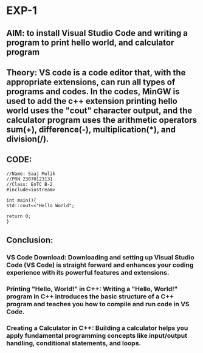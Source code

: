 # EXP-1
## AIM: to install Visual Studio Code and writing a program to print hello world, and calculator program

## Theory: VS code is a code editor that, with the appropriate extensions, can run all types of programs and codes. In the codes, MinGW is used to add the c++ extension printing hello world uses the "cout" character output, and the calculator program uses the arithmetic operators sum(+), difference(-), multiplication(*), and division(/).

## CODE:

```
//Name: Saaj Mulik
//PRN 23070123131
//Class: EnTC B-2
#include<iostream>

int main(){
std::cout<<"Hello World";

return 0;
}
```

## Conclusion:

### VS Code Download: Downloading and setting up Visual Studio Code (VS Code) is straight forward and enhances your coding experience with its powerful features and extensions.

### Printing "Hello, World!" in C++: Writing a "Hello, World!" program in C++ introduces the basic structure of a C++ program and teaches you how to compile and run code in VS Code.

### Creating a Calculator in C++: Building a calculator helps you apply fundamental programming concepts like input/output handling, conditional statements, and loops.
